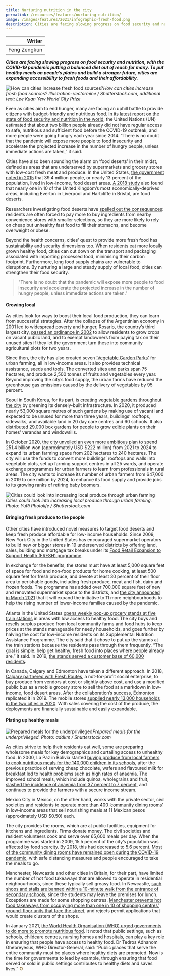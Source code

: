 ```yaml
---
title: Nurturing nutrition in the city
permalink: /resources/features/nurturing-nutrition/
image: /images/features/2021/infographic-fresh-food.png
description: Cities are facing slowing progress on food security and nutrition, with the COVID-19 pandemic putting a balanced diet out of reach for many. To put healthy meals on people’s plates and build a stronger future, cities are expanding accessibility to fresh foods and their affordability.
---
```


| Writer |
|---:|
| Feng Zengkun |

***Cities are facing slowing progress on food security and nutrition, with the COVID-19 pandemic putting a balanced diet out of reach for many. To put healthy meals on people’s plates and build a stronger future, cities are expanding accessibility to fresh foods and their affordability.***

![How can cities increase fresh food sources?](/images/features/2021/infographic-fresh-food.png/)*How can cities increase fresh food sources? Illustration: vectormine / Shutterstock.com, additional text: Lee Kuan Yew World City Prize*

Even as cities aim to end hunger, many are facing an uphill battle to provide citizens with budget-friendly and nutritious food. [In its latest report on the state of food security and nutrition in the world](http://www.fao.org/publications/sofi/2020/en/), the United Nations (UN) estimated that about two billion people already did not have regular access to safe, nutritious and sufficient food before the COVID-19 outbreak, and more people were going hungry each year since 2014. “There is no doubt that the pandemic will expose more people to food insecurity and accelerate the projected increase in the number of hungry people, unless immediate actions are taken,” it said. 

Cities have also been sounding the alarm on ‘food deserts’ in their midst, defined as areas that are underserved by supermarkets and grocery stores with low-cost fresh meat and produce. In the United States, [the government noted in 2015](https://www.ers.usda.gov/data-products/food-access-research-atlas/state-level-estimates-of-low-income-and-low-access-populations/) that 39.4 million people, or nearly 13 percent of the population, lived in low-income, food desert areas. [A 2018 study](https://www.theguardian.com/society/2018/oct/12/more-than-a-million-uk-residents-live-in-food-deserts-says-study) also found that nearly one in 10 of the United Kingdom’s most economically-deprived areas, including Everton in Liverpool and Hartcliffe in Bristol, are food deserts. 

Researchers investigating food deserts have [spelled out the consequences](https://www.mdpi.com/1660-4601/14/11/1290): residents are often forced to pay more to buy ingredients from nearby convenience stores with smaller selections, so they are more likely to rely on cheap but unhealthy fast food to fill their stomachs, and become overweight or obese. 

Beyond the health concerns, cities’ quest to provide more fresh food has sustainability and security dimensions too. When residents eat more locally grown healthy food, cities can cut down on the transport and packaging associated with importing processed food, minimising their carbon footprint. Furthermore, long food supply chains are vulnerable to disruptions. By nurturing a large and steady supply of local food, cities can strengthen their food security.

> "There is no doubt that the pandemic will expose more people to food insecurity and accelerate the projected increase in the number of hungry people, unless immediate actions are taken."

#### **Growing local**

As cities look for ways to boost their local food production, they can learn from successful strategies. After the collapse of the Argentinian economy in 2001 led to widespread poverty and hunger, Rosario, the country’s third largest city, [passed an ordinance in 2002](https://www.gainhealth.org/resources/reports-and-publications/menu-actions-shape-urban-food-environments-improved-nutrition) to allow residents to grow crops on vacant public land, and to exempt landowners from paying tax on their unused sites if they let the government turn these into community agricultural plots for two years. 

Since then, the city has also created seven [‘Vegetable Garden Parks’](https://prizeforcities.org/project/sustainable-food-production-rosario) for urban farming, all in low-income areas. It also provides technical assistance, seeds and tools. The converted sites and parks span 75 hectares, and produce 2,500 tonnes of fruits and vegetables every year. Beyond improving the city’s food supply, the urban farms have reduced the greenhouse gas emissions caused by the delivery of vegetables by 95 percent. 

Seoul in South Korea, for its part, is [creating vegetable gardens throughout the city](http://english.seoul.go.kr/seoul-creates-264-urban-vegetable-gardens/) by greening its densely-built infrastructure. In 2020, it produced nearly 53,000 square metres of such gardens by making use of vacant land expected to be unused for more than three years, buildings’ rooftops, sidewalks, and available land in 20 day care centres and 60 schools. It also distributed 29,000 box gardens for people to grow edible plants on their homes’ verandas and windowsills. 

In October 2020, [the city unveiled an even more ambitious plan](https://en.yna.co.kr/view/AEN20200923004300315) to spend 251.4 billion won (approximately USD $222 million) from 2021 to 2024 to expand its urban farming space from 202 hectares to 240 hectares. The city will use the funds to convert more buildings’ rooftops and walls into vegetable plots, set up farming support centres in all 25 wards, and operate exchange programmes for urban farmers to learn from professionals in rural areas. The city wants to increase its number of urban farmers from 647,000 in 2019 to one million by 2024, to enhance its food supply and provide jobs to its growing ranks of retiring baby boomers.

![Cities could look into increasing local produce through urban farming](/images/features/2021/rooftop-farming.jpg/)*Cities could look into increasing local produce through urban farming. Photo: YuRi Photolife / Shutterstock.com*

#### **Bringing fresh produce to the people**

Other cities have introduced novel measures to target food deserts and keep fresh produce affordable for low-income households. Since 2009, New York City in the United States has encouraged supermarket operators to build new or bigger stores in 19 underserved districts by offering land, sales, building and mortgage tax breaks under its [Food Retail Expansion to Support Health (FRESH) programme](https://edc.nyc/program/food-retail-expansion-support-health-fresh). 

In exchange for the benefits, the stores must have at least 5,000 square feet of space for food and non-food products for home cooking, at least 500 square feet for fresh produce, and devote at least 30 percent of their floor area to perishable goods, including fresh produce, meat and fish, dairy and frozen foods. The programme has added over 700,000 square feet of new and renovated supermarket space to the districts, and [the city announced in March 2021](https://council.nyc.gov/press/2021/03/15/2075/) that it will expand the initiative to 11 more neighbourhoods to help the rising number of lower-income families caused by the pandemic. 

Atlanta in the United States [opens weekly pop-up grocery stands at five train stations](https://www.itsmarta.com/marta-market.aspx) in areas with low access to healthy food. The city buys and resells surplus produce from local community farms and food hubs to keep prices at the stands manageable for needy households, and goes further by halving the cost for low-income residents on its Supplemental Nutrition Assistance Programme. The city said that it chose to put up the stands at the train stations because the residents pass through them frequently. “The goal is simple: help get healthy, fresh food into places where people already are,” it said. In 2019, [the stands served a customer base of 60,000 residents](https://www.politico.com/news/magazine/2020/01/23/atlanta-pop-up-markets-health-food-policy-100525). 

In Canada, Calgary and Edmonton have taken a different approach. In 2018, [Calgary partnered with Fresh Routes](https://www.ctvnews.ca/lifestyle/mobile-grocery-stores-provides-access-to-affordable-nutritious-food-in-alberta-cities-1.4664466), a not-for-profit social enterprise, to buy produce from vendors at cost or slightly above cost, and use a modified public bus as a mobile grocery store to sell the food at a markdown in low-income, food desert areas. After the collaboration’s success, Edmonton replicated it in 2019. The mobile stores [supplied nearly 13,000 households in the two cities in 2020](https://drive.google.com/file/d/1Th04GgEcYSihlBw4J-QI3edXC-2jh6CY/view). With sales covering the cost of the produce, the deployments are financially sustainable and easily expandable. 

#### **Plating up healthy meals**

![Prepared meals for the underprivileged](/images/features/2021/food-kitchen.jpg/)*Prepared meals for the underprivileged. Photo: addkm / Shutterstock.com*

As cities strive to help their residents eat well, some are preparing wholesome meals for key demographics and curtailing access to unhealthy food. In 2000, La Paz in Bolivia started [buying produce from local farmers to cook nutritious meals for the 140,000 children in its schools](http://www.ipsnews.net/2015/03/bolivias-school-meals-all-about-good-habits-and-eating-local/), after the previous practice of serving cheap chocolate, wafers and flavoured milk for breakfast led to health problems such as high rates of anaemia. The improved school meals, which include quinoa, wholegrains and fruit, [slashed the incidence of anaemia from 37 percent to 7 percent](https://www.milanurbanfoodpolicypact.org/wp-content/uploads/2020/12/SDN-La-Paz_2019.pdf), and continues to provide the farmers with a secure income stream.

Mexico City in Mexico, on the other hand, works with the private sector, civil societies and residents to [operate more than 400 ‘community dining rooms’](http://www.fao.org/3/ca0648en/CA0648EN.pdf) in low-income areas that sell nourishing meals at 11 Mexican pesos (approximately USD $0.50) each. 

The city provides the rooms, which are at public facilities, equipment for kitchens and ingredients. Firms donate money. The civil societies and resident volunteers cook and serve over 65,600 meals per day. When the programme was started in 2009, 15.5 percent of the city’s population was affected by food scarcity. By 2018, this had decreased to 5.6 percent. [Most of the community dining rooms have remained open during the COVID-19 pandemic](https://by36ugkhf2tioqem2qbutu47mi-ac4c6men2g7xr2a-eluniversal-com-mx.translate.goog/metropoli/cdmx/ante-contingencia-seguiran-abiertos-comedores-comunitarios-en-la-cdmx), with safe distancing measures and people encouraged to take the meals to go.

Manchester, Newcastle and other cities in Britain, for their part, have limited the number of hot food takeaways that are allowed to operate in residential neighbourhoods, since these typically sell greasy food. In Newcastle, [such shops and stalls are banned within a 10-minute walk from the entrance of secondary schools](https://www.newcastle.gov.uk/sites/default/files/2019-01/hot_food_takeaway_spd_-_october_2016_-_final_0.pdf), since the students may leave the premises for lunch. Exceptions are made for some shopping centres. [Manchester prevents hot food takeaways from occupying more than one in 10 of shopping centres’ ground-floor units that face the street](https://www.manchester.gov.uk/download/downloads/id/24787/hot_food_takeaway_supplementary_planning_document.pdf), and rejects permit applications that would create clusters of the shops. 

In January 2021, [the World Health Organisation (WHO) urged governments to do more to promote nutritious food](https://www.who.int/news/item/12-01-2021-who-urges-governments-to-promote-healthy-food-in-public-facilities). It noted that public settings, such as schools, childcare centres, nursing homes and hospitals, can play a key role in ensuring that people have access to healthy food. Dr Tedros Adhanom Ghebreyesus, WHO Director-General, said: “Public places that serve the entire community must be places where healthy diets are promoted. Now is the time for governments to lead by example, through ensuring that food served or sold in public settings contributes to healthy diets and saves lives.” **<font color="#967942">O</font>**
